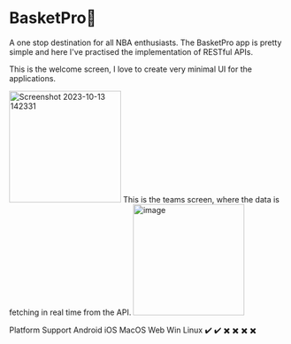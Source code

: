 # BasketPro🏀
A one stop destination for all NBA enthusiasts.
The BasketPro app is pretty simple and here I've practised the implementation of RESTful APIs.

This is the welcome screen, I love to create very minimal UI for the applications.

<img width="202" alt="Screenshot 2023-10-13 142331" src="https://github.com/kanishthaaaa/BasketPro/assets/108674401/6dc49741-2e8e-4bf8-826c-96e421bfc0d7">
This is the teams screen, where the data is fetching in real time from the API.

<img width="201" alt="image" src="https://github.com/kanishthaaaa/BasketPro/assets/108674401/a8cc44ac-97ad-4927-bd0e-b37b83bc5311">

Platform Support
Android 	iOS 	MacOS 	Web 	Win	 Linux
  ✔️	    ✔️	   ✖️     ✖️  	✖️	  ✖️

